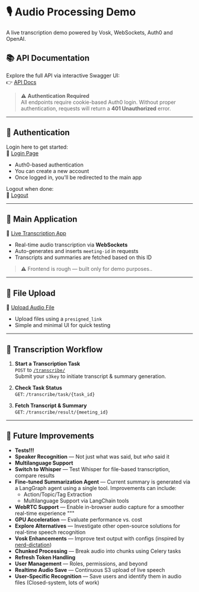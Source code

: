 # 🎙️ Audio Processing Demo

A live transcription demo powered by Vosk, WebSockets, Auth0 and OpenAI.

## 📚 API Documentation

Explore the full API via interactive Swagger UI:  
👉 [API Docs](https://audio-processing-demo.click/docs#/)

> ⚠️ **Authentication Required**  
> All endpoints require cookie-based Auth0 login. Without proper authentication, requests will return a **401 Unauthorized** error.

---

## 🔐 Authentication

Login here to get started:  
🔗 [Login Page](https://audio-processing-demo.click/auth/login)

- Auth0-based authentication
- You can create a new account
- Once logged in, you'll be redirected to the main app

Logout when done:  
🔗 [Logout](https://audio-processing-demo.click/auth/logout)

---

## 🧠 Main Application

🔗 [Live Transcription App](https://audio-processing-demo.click/)

- Real-time audio transcription via **WebSockets**
- Auto-generates and inserts `meeting-id` in requests
- Transcripts and summaries are fetched based on this ID

> ⚠️ Frontend is rough — built only for demo purposes..

---

## 📁 File Upload

🔗 [Upload Audio File](https://audio-processing-demo.click/upload-file)

- Upload files using a `presigned_link`
- Simple and minimal UI for quick testing

---

## 📝 Transcription Workflow

1. **Start a Transcription Task**  
   `POST` to [`/transcribe/`](https://audio-processing-demo.click/docs/)  
   Submit your `s3key` to initiate transcript & summary generation.

2. **Check Task Status**  
   `GET`:   `/transcribe/task/{task_id}`

3. **Fetch Transcript & Summary**  
   `GET`:   `/transcribe/result/{meeting_id}`

---

## 🚀 Future Improvements

- **Tests!!!**
- **Speaker Recognition** — Not just what was said, but *who* said it
- **Multilanguage Support**
- **Switch to Whisper** — Test Whisper for file-based transcription, compare results
- **Fine-tuned Summarization Agent** — Current summary is generated via a LangGraph agent using a single tool. Improvements can include:
  - Action/Topic/Tag Extraction
  - Multilanguage Support via LangChain tools
- **WebRTC Support** — Enable in-browser audio capture for a smoother real-time experience
"""
- **GPU Acceleration** — Evaluate performance vs. cost
- **Explore Alternatives** — Investigate other open-source solutions for real-time speech recognition
- **Vosk Enhancements** — Improve text output with configs (inspired by [nerd-dictation](https://github.com/ideasman42/nerd-dictation))
- **Chunked Processing** — Break audio into chunks using Celery tasks
- **Refresh Token Handling**
- **User Management** — Roles, permissions, and beyond
- **Realtime Audio Save** — Continuous S3 upload of live speech
- **User-Specific Recognition** — Save users and identify them in audio files (Closed-system, lots of work)
